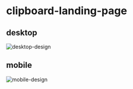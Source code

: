 # clipboard-landing-page

## desktop
![desktop-design](https://github.com/EngNada-S/Front-End-Mentor-Challenges-CSS/blob/main/clipboard-landing-page/design/desktop-design.png?raw=true)

## mobile
![mobile-design](https://github.com/EngNada-S/Front-End-Mentor-Challenges-CSS/blob/main/clipboard-landing-page/design/mobile-design.png?raw=true)
